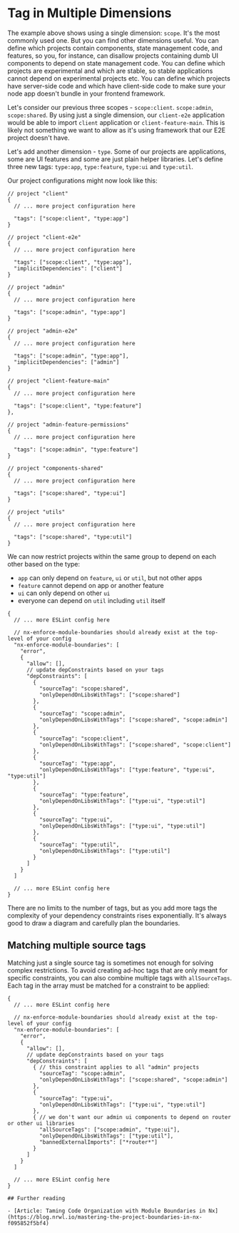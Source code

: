# Tag in Multiple Dimensions

The example above shows using a single dimension: `scope`. It's the most commonly used one. But you can find other dimensions useful. You can define which projects contain components, state management code, and features, so you, for instance, can disallow projects containing dumb UI components to depend on state management code. You can define which projects are experimental and which are stable, so stable applications cannot depend on experimental projects etc. You can define which projects have server-side code and which have client-side code to make sure your node app doesn't bundle in your frontend framework.

Let's consider our previous three scopes - `scope:client`. `scope:admin`, `scope:shared`. By using just a single dimension, our `client-e2e` application would be able to import `client` application or `client-feature-main`. This is likely not something we want to allow as it's using framework that our E2E project doesn't have.

Let's add another dimension - `type`. Some of our projects are applications, some are UI features and some are just plain helper libraries. Let's define three new tags: `type:app`, `type:feature`, `type:ui` and `type:util`.

Our project configurations might now look like this:

```jsonc
// project "client"
{
  // ... more project configuration here

  "tags": ["scope:client", "type:app"]
}

// project "client-e2e"
{
  // ... more project configuration here

  "tags": ["scope:client", "type:app"],
  "implicitDependencies": ["client"]
}

// project "admin"
{
  // ... more project configuration here

  "tags": ["scope:admin", "type:app"]
}

// project "admin-e2e"
{
  // ... more project configuration here

  "tags": ["scope:admin", "type:app"],
  "implicitDependencies": ["admin"]
}

// project "client-feature-main"
{
  // ... more project configuration here

  "tags": ["scope:client", "type:feature"]
},

// project "admin-feature-permissions"
{
  // ... more project configuration here

  "tags": ["scope:admin", "type:feature"]
}

// project "components-shared"
{
  // ... more project configuration here

  "tags": ["scope:shared", "type:ui"]
}

// project "utils"
{
  // ... more project configuration here

  "tags": ["scope:shared", "type:util"]
}
```

We can now restrict projects within the same group to depend on each other based on the type:

- `app` can only depend on `feature`, `ui` or `util`, but not other apps
- `feature` cannot depend on app or another feature
- `ui` can only depend on other `ui`
- everyone can depend on `util` including `util` itself

```jsonc
{
  // ... more ESLint config here

  // nx-enforce-module-boundaries should already exist at the top-level of your config
  "nx-enforce-module-boundaries": [
    "error",
    {
      "allow": [],
      // update depConstraints based on your tags
      "depConstraints": [
        {
          "sourceTag": "scope:shared",
          "onlyDependOnLibsWithTags": ["scope:shared"]
        },
        {
          "sourceTag": "scope:admin",
          "onlyDependOnLibsWithTags": ["scope:shared", "scope:admin"]
        },
        {
          "sourceTag": "scope:client",
          "onlyDependOnLibsWithTags": ["scope:shared", "scope:client"]
        },
        {
          "sourceTag": "type:app",
          "onlyDependOnLibsWithTags": ["type:feature", "type:ui", "type:util"]
        },
        {
          "sourceTag": "type:feature",
          "onlyDependOnLibsWithTags": ["type:ui", "type:util"]
        },
        {
          "sourceTag": "type:ui",
          "onlyDependOnLibsWithTags": ["type:ui", "type:util"]
        },
        {
          "sourceTag": "type:util",
          "onlyDependOnLibsWithTags": ["type:util"]
        }
      ]
    }
  ]

  // ... more ESLint config here
}
```

There are no limits to the number of tags, but as you add more tags the complexity of your dependency constraints rises exponentially. It's always good to draw a diagram and carefully plan the boundaries.

## Matching multiple source tags

Matching just a single source tag is sometimes not enough for solving complex restrictions. To avoid creating ad-hoc tags that are only meant for specific constraints, you can also combine multiple tags with `allSourceTags`. Each tag in the array must be matched for a constraint to be applied:

```jsonc
{
  // ... more ESLint config here

  // nx-enforce-module-boundaries should already exist at the top-level of your config
  "nx-enforce-module-boundaries": [
    "error",
    {
      "allow": [],
      // update depConstraints based on your tags
      "depConstraints": [
        { // this constraint applies to all "admin" projects
          "sourceTag": "scope:admin",
          "onlyDependOnLibsWithTags": ["scope:shared", "scope:admin"]
        },
        {
          "sourceTag": "type:ui",
          "onlyDependOnLibsWithTags": ["type:ui", "type:util"]
        },
        { // we don't want our admin ui components to depend on router or other ui libraries
          "allSourceTags": ["scope:admin", "type:ui"],
          "onlyDependOnLibsWithTags": ["type:util"],
          "bannedExternalImports": ["*router*"]
        }
      ]
    }
  ]

  // ... more ESLint config here
}

## Further reading

- [Article: Taming Code Organization with Module Boundaries in Nx](https://blog.nrwl.io/mastering-the-project-boundaries-in-nx-f095852f5bf4)
```

